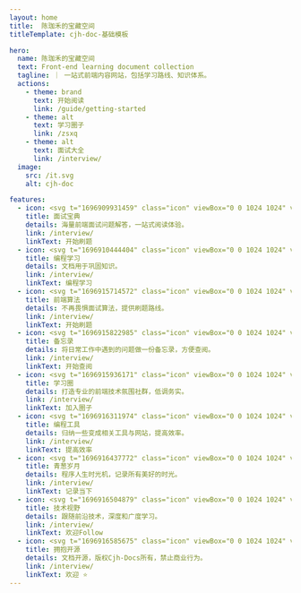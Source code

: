 ```yaml
---
layout: home
title:  陈珈禾的宝藏空间
titleTemplate: cjh-doc-基础模板

hero:
  name: 陈珈禾的宝藏空间
  text: Front-end learning document collection
  tagline: ｜ 一站式前端内容网站，包括学习路线、知识体系。
  actions:
    - theme: brand
      text: 开始阅读
      link: /guide/getting-started
    - theme: alt
      text: 学习圈子
      link: /zsxq
    - theme: alt
      text: 面试大全
      link: /interview/
  image:
    src: /it.svg
    alt: cjh-doc

features:
  - icon: <svg t="1696909931459" class="icon" viewBox="0 0 1024 1024" version="1.1" xmlns="http://www.w3.org/2000/svg" p-id="6989" width="200" height="200"><path d="M225.792 964.608c-44.544 0-80.896-36.352-80.896-80.896V362.496c0-44.544 36.352-80.896 80.896-80.896h572.416c44.544 0 80.896 36.352 80.896 80.896v521.728c0 44.544-36.352 80.896-80.896 80.896H225.792z" fill="#27C18F" p-id="6990"></path><path d="M798.208 305.664c31.232 0 56.832 25.6 56.832 56.832v521.728c0 31.232-25.6 56.832-56.832 56.832H225.792c-31.232 0-56.832-25.6-56.832-56.832V362.496c0-31.232 25.6-56.832 56.832-56.832h572.416m0-47.616H225.792c-57.856 0-104.448 47.104-104.448 104.448v521.728c0 57.856 47.104 104.448 104.448 104.448h572.416c57.856 0 104.448-47.104 104.448-104.448V362.496c0.512-57.856-46.592-104.448-104.448-104.448z" fill="#333333" p-id="6991"></path><path d="M225.792 855.552c-44.544 0-80.896-36.352-80.896-80.896V257.024c0-44.544 36.352-80.896 80.896-80.896h572.416c44.544 0 80.896 36.352 80.896 80.896v518.144c0 44.544-36.352 80.896-80.896 80.896H225.792z" fill="#FFBA40" p-id="6992"></path><path d="M798.208 200.704c31.232 0 56.832 25.6 56.832 56.832v518.144c0 31.232-25.6 56.832-56.832 56.832H225.792c-31.232 0-56.832-25.6-56.832-56.832V257.024c0-31.232 25.6-56.832 56.832-56.832h572.416m0-47.616H225.792c-57.856 0-104.448 47.104-104.448 104.448v518.144c0 57.856 47.104 104.448 104.448 104.448h572.416c57.856 0 104.448-47.104 104.448-104.448V257.024c0.512-57.344-46.592-104.448-104.448-104.448z" fill="#333333" p-id="6993"></path><path d="M706.56 277.504c-58.88 0-107.008-48.128-107.008-107.008s48.128-107.008 107.008-107.008 107.008 48.128 107.008 107.008c0 13.312-10.752 24.064-24.064 24.064s-24.064-10.752-24.064-24.064c0-32.768-26.624-58.88-58.88-58.88s-58.88 26.624-58.88 58.88c0 32.768 26.624 58.88 58.88 58.88 13.312 0 24.064 10.752 24.064 24.064s-10.752 24.064-24.064 24.064zM317.44 277.504c-58.88 0-107.008-48.128-107.008-107.008S258.56 63.488 317.44 63.488s107.008 48.128 107.008 107.008c0 13.312-10.752 24.064-24.064 24.064s-24.064-10.752-24.064-24.064c0-32.768-26.624-58.88-58.88-58.88S258.56 138.24 258.56 170.496c0 32.768 26.624 58.88 58.88 58.88 13.312 0 24.064 10.752 24.064 24.064s-10.752 24.064-24.064 24.064zM390.656 761.856c-58.368 0-105.984-47.616-105.984-105.984v-129.536c0-58.368 47.616-105.984 105.984-105.984S496.64 468.48 496.64 526.848v129.536c0 58.368-47.616 105.472-105.984 105.472z m0-292.352C358.912 469.504 332.8 495.616 332.8 527.36v129.536c0 31.744 26.112 57.856 57.856 57.856 31.744 0 57.856-26.112 57.856-57.856V527.36c0-32.256-26.112-57.856-57.856-57.856z" fill="#333333" p-id="6994"></path><path d="M576.512 753.664c-15.872 0-27.136-1.536-28.16-1.536-13.312-1.536-22.528-13.824-20.48-27.136 1.536-13.312 13.824-22.528 27.136-20.48 0.512 0 75.264 9.216 114.176-25.6 15.872-14.336 24.064-34.304 24.064-60.928 0-20.992-6.656-36.864-19.968-48.64-31.744-27.648-96.256-25.6-118.272-22.528-6.656 1.024-13.824-1.024-18.944-5.632-5.12-4.608-8.192-11.264-8.192-17.92V453.632c0-13.312 10.752-24.064 24.064-24.064h142.848c13.312 0 24.064 10.752 24.064 24.064s-10.752 24.064-24.064 24.064h-118.784v19.968c33.792-1.024 91.648 3.072 129.024 35.84 24.064 20.992 36.352 49.664 36.352 84.992 0 40.96-13.824 73.216-40.448 96.768-37.888 32.768-91.648 38.4-124.416 38.4z" fill="#333333" p-id="6995"></path><path d="M717.824 363.008H305.664c-13.312 0-24.064-10.752-24.064-24.064s10.752-24.064 24.064-24.064h412.16c13.312 0 24.064 10.752 24.064 24.064-0.512 13.312-11.264 24.064-24.064 24.064z" fill="#333333" p-id="6996"></path></svg>
    title: 面试宝典
    details: 海量前端面试问题解答，一站式阅读体验。
    link: /interview/
    linkText: 开始刷题
  - icon: <svg t="1696910444404" class="icon" viewBox="0 0 1024 1024" version="1.1" xmlns="http://www.w3.org/2000/svg" p-id="9477" width="200" height="200"><path d="M512.733284 147.039407c147.377077 0 266.754498 113.901768 266.754497 254.523442v24.843738c0 140.622673-119.376421 254.528437-266.754497 254.528437S245.979785 567.02926 245.979785 426.406587v-24.843738c0-140.621674 119.376421-254.523442 266.753499-254.523442z m0 0" fill="#FBE6CE" p-id="9478"></path><path d="M827.634763 308.286939c0-140.157128-135.097069-291.558275-263.807376-307.964254h-99.72661c-147.383071 0-261.354771 147.185264-261.354771 287.336398 0 0 2.946123 32.345413-0.489522 19.686775 18.665772 72.658045 5.399727 50.623563 59.930474 32.812956 43.723301-14.060269 114.957737 29.533159 177.839329 24.375196 43.231781-3.279797 117.901861-33.2805 156.22144-51.093105 32.424336 21.095399 92.356808 57.655696 123.800101 56.718611 71.234435-2.814252 107.586935-61.872578 107.586935-61.872577z m0 0" fill="#2A4259" p-id="9479"></path><path d="M244.009709 474.220894c-37.333541 0-67.300277-25.312281-67.300277-56.251068 0-30.933791 29.966736-56.715614 67.300277-56.715613m539.900753 0.468542c35.862978 0 64.847672 25.312281 64.847673 56.715614 0 31.407329-55.020269 56.251067-64.847673 56.251067" fill="#FBE6CE" p-id="9480"></path><path d="M407.601951 387.035036c17.685729 0 32.425335 14.05927 32.425335 30.933791s-14.738607 30.938786-32.425335 30.938787c-17.680734 0-32.421339-13.594724-32.421338-30.938787 0-16.874521 14.24409-30.933791 32.421338-30.933791z m0 0M622.334252 389.59054c17.685729 0 32.426334 14.058271 32.426333 30.933792s-14.740605 30.938786-32.426333 30.938786c-17.679735 0-32.42034-13.594724-32.42034-30.938786 0-16.87552 14.245089-30.933791 32.42034-30.933792z m0 0" fill="#002428" p-id="9481"></path><path d="M69.250373 986.838291H374.35442C499.461245 1006.627965 474.471649 1024 513.157869 1024c38.630275 0 12.68761-15.32903 138.802451-37.161709h305.109042c50.72846 1.395637 50.72846 1.395637 50.72846-28.860816V525.067239c0-28.861815 0-28.861815-32.536226-28.861815H589.104702l-75.946833 43.203809-75.944835-43.203809H54.469807c-35.804035 0-35.804035 0-35.804035 26.758869v437.115129c0 26.110501 0 26.110501 50.584601 26.758869z" fill="#60B4E1" p-id="9482"></path><path d="M526.424913 977.721194V587.637136c0-6.613541-2.702361-11.977303-6.038103-11.977304H506.075785c-3.332745 0-6.036105 5.363762-6.036105 11.977304v390.084058" fill="#2D7BC0" p-id="9483"></path><path d="M883.297405 601.341752c0 6.772386-5.75538 12.262025-12.852449 12.262026H647.678501c-7.097069 0-12.850451-5.489639-12.85045-12.262026v-6.374774c0-6.772386 5.75438-12.263024 12.85045-12.263025h222.766455c7.097069 0 12.852449 5.490638 12.852449 12.263025v6.374774zM774.057085 692.277947c0 6.772386-5.75538 12.263024-12.853448 12.263025H647.678501c-7.097069 0-12.850451-5.490638-12.85045-12.263025v-9.428792c0-6.771387 5.75438-12.262025 12.85045-12.262025h113.525136c7.098068 0 12.853448 5.490638 12.853448 12.262025v9.428792zM883.297405 805.476402c0 6.771387-5.75538 12.262025-12.852449 12.262025H647.678501c-7.097069 0-12.850451-5.490638-12.85045-12.262025v-8.176016c0-6.771387 5.75438-12.262025 12.85045-12.262025h222.766455c7.097069 0 12.852449 5.490638 12.852449 12.262025v8.176016z" fill="#F7F8FA" p-id="9484"></path></svg>
    title: 编程学习
    details: 文档用于巩固知识。
    link: /interview/
    linkText: 编程学习
  - icon: <svg t="1696915714572" class="icon" viewBox="0 0 1024 1024" version="1.1" xmlns="http://www.w3.org/2000/svg" p-id="10522" width="200" height="200"><path d="M849.8 510.4c3.5-4.5 6.8-9.1 10-13.6 57.1-80.4 71.2-154.7 39.8-209.3-31.4-54.6-102.8-79.6-201-70.6-5.7 0.5-11.4 1.2-17.2 1.9-2.2-5.4-4.6-10.7-6.9-15.9C633.4 113.3 576 64 513 64s-120.3 49.5-161.4 139c-2.4 5.1-4.6 10.4-6.9 15.7-5.7-0.7-11.4-1.4-17-1.9-98.1-9.2-169.6 15.8-201 70.4-31.5 54.6-17.4 128.9 39.6 209.3 3.2 4.5 6.6 9.1 10 13.6-3.5 4.5-6.8 9.1-10 13.6C109.2 604.1 95 678.4 126.5 733c27.2 47.3 84.4 72.4 162.9 72.4 12.2 0 24.9-0.6 38-1.8 5.7-0.5 11.4-1.2 17.2-1.9 2.2 5.4 4.6 10.7 6.9 15.9C392.6 907.2 450 956.5 513 956.5s120.3-49.3 161.5-138.9c2.4-5.1 4.6-10.4 6.9-15.7 5.7 0.7 11.4 1.4 17 1.9 13.3 1.2 26.1 1.9 38.4 1.9 78.4 0 135.4-25.1 162.7-72.2 31.5-54.6 17.4-128.9-39.6-209.3-3.3-4.7-6.6-9.2-10.1-13.8zM322.2 746.8c-73.6 6.8-127-8.6-146.4-42.3-19.4-33.7-6-87.6 36.9-147.8l1.5-2.1c25.4 27 54.5 53.2 86.7 78.1 5.4 40.2 13.6 78.4 24.2 113.8-0.9 0.1-1.9 0.2-2.9 0.3z m-28.4-194c-15.5-14-30-28.2-43.2-42.6 13.2-14.4 27.6-28.6 43.2-42.6-0.6 14.1-1 28.3-1 42.7 0 14.2 0.4 28.4 1 42.5z m7.2-165.1c-32.2 24.8-61.3 51.1-86.7 78-0.5-0.7-1.1-1.4-1.5-2.1-42.8-60.4-56.2-114.3-36.8-147.9 16.4-28.4 56.9-43.8 113.3-43.8 10.5 0 21.6 0.5 33.1 1.6 0.9 0.1 1.8 0.2 2.8 0.3-10.6 35.4-18.8 73.7-24.2 113.9z m358.3-46.2c-11.8-7.5-23.9-14.9-36.2-22-12.3-7.1-24.7-13.9-37.1-20.3 19.7-6.4 39.1-11.7 58-15.9 5.8 18.2 10.9 37.6 15.3 58.2zM513.1 121.1c38.6 0 79.4 39.9 110.6 108.5-35.9 8.5-73 20.5-110.4 35.8-37.5-15.4-74.7-27.5-110.6-36 31-68.5 71.8-108.3 110.4-108.3z m-131 162c19 4.2 38.4 9.5 58.2 16-12.4 6.4-24.8 13.2-37.2 20.3-12.4 7.1-24.5 14.5-36.3 22 4.4-20.6 9.5-40.1 15.3-58.3zM366.8 679c11.8 7.5 23.9 14.9 36.2 22 12.3 7.1 24.7 13.9 37.1 20.3-19.7 6.4-39.1 11.7-58 15.9-5.8-18.1-10.9-37.6-15.3-58.2z m146.3 220.5c-38.6 0-79.4-39.9-110.6-108.5 35.9-8.5 73-20.5 110.4-35.8 37.5 15.4 74.7 27.5 110.6 36-31.1 68.4-71.9 108.3-110.4 108.3zM644 737.4c-19-4.2-38.4-9.5-58.2-16 12.4-6.4 24.8-13.2 37.2-20.3 12.4-7.1 24.5-14.5 36.3-22-4.4 20.6-9.5 40.1-15.3 58.3z m27.5-135.5c-24.1 17.5-49.9 34.2-77 49.8-27 15.6-54.4 29.4-81.6 41.5-27.2-12.1-54.5-26-81.5-41.6-27-15.6-52.7-32.4-76.8-49.9-3.1-29-4.8-59.6-4.8-91.5 0-32 1.7-62.6 4.8-91.6 24.1-17.5 49.9-34.2 77-49.8 27-15.6 54.4-29.4 81.6-41.5 27.2 12.1 54.5 26 81.5 41.6 27 15.6 52.7 32.4 76.8 49.9 3.1 29 4.8 59.6 4.8 91.5 0 32-1.7 62.5-4.8 91.6z m32.4-328.2c11.4-1.1 22.4-1.6 32.8-1.6 56.6 0 97.2 15.4 113.6 43.9 19.4 33.7 6 87.6-36.9 147.8l-1.5 2.1c-25.4-27-54.5-53.2-86.7-78.1-5.4-40.2-13.6-78.4-24.2-113.8 1-0.1 1.9-0.2 2.9-0.3z m28.4 194.1c15.5 14 30 28.2 43.2 42.6-13.2 14.4-27.6 28.6-43.2 42.6 0.6-14.1 1-28.3 1-42.7 0-14.3-0.3-28.5-1-42.5z m117.8 237.1c-19.4 33.7-72.8 49-146.4 42.1-0.9-0.1-1.8-0.2-2.8-0.3 10.6-35.4 18.8-73.6 24.2-113.8 32.2-24.8 61.3-51.1 86.7-78 0.5 0.7 1.1 1.4 1.5 2.1 42.9 60.3 56.2 114.2 36.8 147.9z" fill="#3E75FF" p-id="10523"></path><path d="M482.4 501.6h-25.6V476c0-6.6-6.8-12-15.3-12-8.4 0-15.3 5.4-15.3 12v25.6h-25.6c-6.6 0-12 6.8-12 15.3 0 8.4 5.4 15.3 12 15.3h25.6v25.6c0 6.6 6.8 12 15.3 12 8.4 0 15.3-5.4 15.3-12v-25.6h25.6c6.6 0 12-6.8 12-15.3s-5.4-15.3-12-15.3zM629 501.6h-81.7c-6.6 0-12 6.8-12 15.3 0 8.4 5.4 15.3 12 15.3H629c6.6 0 12-6.8 12-15.3 0.1-8.5-5.3-15.3-12-15.3z" fill="#3E75FF" p-id="10524"></path></svg>
    title: 前端算法
    details: 不再畏惧面试算法，提供刷题路线。
    link: /interview/
    linkText: 开始刷题
  - icon: <svg t="1696915822985" class="icon" viewBox="0 0 1024 1024" version="1.1" xmlns="http://www.w3.org/2000/svg" p-id="13128" width="200" height="200"><path d="M0 0m102.4 0l819.2 0q102.4 0 102.4 102.4l0 819.2q0 102.4-102.4 102.4l-819.2 0q-102.4 0-102.4-102.4l0-819.2q0-102.4 102.4-102.4Z" fill="#F3F2AE" p-id="13129"></path><path d="M174.08 0h40.96v112.64h-40.96z" fill="#AEE7F3" p-id="13130"></path><path d="M378.88 0h40.96v112.64h-40.96z" fill="#AEE7F3" p-id="13131"></path><path d="M583.68 0h40.96v112.64h-40.96z" fill="#AEE7F3" p-id="13132"></path><path d="M798.72 0h40.96v112.64h-40.96z" fill="#AEE7F3" p-id="13133"></path><path d="M0 307.2h1024v10.24H0z" fill="#ECDF90" p-id="13134"></path><path d="M0 481.28h1024v10.24H0z" fill="#ECDF90" p-id="13135"></path><path d="M0 655.36h1024v10.24H0z" fill="#ECDF90" p-id="13136"></path><path d="M0 829.44h1024v10.24H0z" fill="#ECDF90" p-id="13137"></path><path d="M163.84 194.56h10.24v829.44h-10.24z" fill="#D79D6E" p-id="13138"></path><path d="M215.04 194.56h10.24v829.44h-10.24z" fill="#D79D6E" p-id="13139"></path><path d="M194.59072 81.92a61.44 61.44 0 1 1-61.44 61.44 61.44 61.44 0 0 1 61.44-61.44z m204.8 0a61.44 61.44 0 1 1-61.44 61.44 61.44 61.44 0 0 1 61.44-61.44z m204.8 0a61.44 61.44 0 1 1-61.44 61.44 61.44 61.44 0 0 1 61.44-61.44z m215.04 0a61.44 61.44 0 1 1-61.44 61.44 61.44 61.44 0 0 1 61.44-61.44z" fill="#AEE7F3" p-id="13140"></path><path d="M879.55456 273.26464l35.39968 26.79808a51.13856 51.13856 0 0 1 9.71776 72.15104l-18.05312 23.35744a52.34688 52.34688 0 0 1-72.87808 9.6256l-35.39968-26.79808a51.11808 51.11808 0 0 1-9.71776-72.15104l18.04288-23.36768a52.35712 52.35712 0 0 1 72.88832-9.61536z" fill="#D1785B" p-id="13141"></path><path d="M797.6448 294.56384l117.99552 89.33376-397.056 513.95584-118.00576-89.33376z" fill="#EBC24C" p-id="13142"></path><path d="M880.24064 357.09952l35.39968 26.79808-397.056 513.95584-35.39968-26.80832z" fill="#E5AD4C" p-id="13143"></path><path d="M797.6448 294.56384l35.39968 26.79808-397.07648 513.95584-35.39968-26.79808z" fill="#E5AD4C" p-id="13144"></path><path d="M369.33632 969.99424l31.24224-161.47456 118.00576 89.33376z" fill="#F1DEB3" p-id="13145"></path><path d="M368.67072 972.8l31.90784-164.28032 35.39968 26.79808z" fill="#E9CE96" p-id="13146"></path><path d="M369.33632 969.99424l149.248-72.1408-34.816-26.37824z" fill="#E9CE96" p-id="13147"></path><path d="M406.40512 843.33568l-1.31072-40.66304 41.29792 31.27296z" fill="#E5AD4C" p-id="13148"></path><path d="M483.072 901.40672l-1.31072-40.66304 41.29792 31.26272z" fill="#E5AD4C" p-id="13149"></path><path d="M441.52832 876.544l-1.024-47.104 47.19616 35.72736z" fill="#EBC24C" p-id="13150"></path><path d="M371.01568 967.33184l7.43424-44.12416 29.696 29.41952z" fill="#706562" p-id="13151"></path></svg>
    title: 备忘录
    details: 将日常工作中遇到的问题做一份备忘录，方便查阅。
    link: /interview/
    linkText: 开始查阅
  - icon: <svg t="1696915936171" class="icon" viewBox="0 0 1024 1024" version="1.1" xmlns="http://www.w3.org/2000/svg" p-id="15400" width="200" height="200"><path d="M382.969483 334.90224m-334.90224 0a334.90224 334.90224 0 1 0 669.804479 0 334.90224 334.90224 0 1 0-669.804479 0Z" fill="#8CF6FB" p-id="15401"></path><path d="M917.356969 813.958052L570.805956 1007.618912c-37.858514 21.84145-82.997512 21.84145-120.856025 0L104.855014 813.958052C68.452597 792.116601 45.15505 752.801991 45.15505 709.11909V318.885176c0-42.226804 21.84145-81.541415 59.699964-103.382865L451.406027 21.84145c37.858514-21.84145 82.997512-21.84145 120.856026 0L918.813066 215.502311c36.402417 21.84145 59.699964 61.156061 59.699965 103.382865v390.233914c-1.456097 43.682901-24.753644 82.997512-61.156062 104.838962z m-14.560966-495.072876c0-16.017064-8.73658-32.034127-23.297548-39.314611L534.403539 84.453608c-14.560967-8.73658-32.034127-8.73658-46.595094 0L141.257432 279.570565c-14.560967 8.73658-23.297547 23.297547-23.297548 39.314611v390.233914c0 16.017064 8.73658 32.034127 23.297548 40.770707l346.551013 193.660861c14.560967 8.73658 32.034127 8.73658 46.595094 0l346.551013-193.660861c14.560967-8.73658 23.297547-23.297547 23.297547-40.770707V318.885176h-1.456096z" fill="#3C2DCB" p-id="15402"></path><path d="M514.018185 698.926413c-104.838962 0-189.29257-84.453608-189.29257-189.29257s84.453608-189.29257 189.29257-189.29257 189.29257 84.453608 189.29257 189.29257-84.453608 189.29257-189.29257 189.29257z m0-305.780306c-64.068255 0-116.487736 52.419481-116.487735 116.487736s52.419481 116.487736 116.487735 116.487735 116.487736-52.419481 116.487736-116.487735-50.963384-116.487736-116.487736-116.487736z" fill="#D098FF" p-id="15403"></path></svg>
    title: 学习圈
    details: 打造专业的前端技术氛围社群，低调务实。
    link: /interview/
    linkText: 加入圈子
  - icon: <svg t="1696916311974" class="icon" viewBox="0 0 1024 1024" version="1.1" xmlns="http://www.w3.org/2000/svg" p-id="20468" width="200" height="200"><path d="M400.85 95.19c-0.23 0-0.46 0.02-0.69 0.02-42.02 0.1-81.91 9.18-117.94 25.33l194.42 209.82-64.89 60.11-76.09 70.49-142.21-153.48c-0.24 4.79-0.44 9.59-0.44 14.44 0 160.33 115.86 314.94 276.22 314.94 47.99 0 79.94 0 147.23-56.96 46.45-51.46 74.74-119.63 74.74-194.41-0.01-160.33-130-290.3-290.35-290.3z" fill="#9CD5E4" p-id="20469"></path><path d="M801.86 950.09c-37.61 0-75.21-14.24-103.94-42.76l-190.06-188.7c-32.14 10.01-65.47 15.07-99.37 15.07-184.62 0-334.82-150.2-334.82-334.82 0-53.85 12.49-105.4 37.11-153.19l22.09-42.85 209.87 226.51 96.56-89.46-210.6-227.31 42.96-19.28c43.26-19.41 89.3-29.25 136.83-29.25 184.63 0 334.83 150.2 334.83 334.83 0 40.29-7.07 79.5-21.04 116.85l183.53 182.2c57.72 57.33 58.07 150.92 0.75 208.65-28.79 29-66.75 43.51-104.7 43.51zM524.99 640.36l220.58 218.98c31.26 31.06 81.97 30.86 113.02-0.41 31.05-31.26 30.86-81.97-0.41-113.02L641.83 531.12l9.79-21.43c15.98-34.98 24.09-72.26 24.09-110.81 0-147.35-119.87-267.22-267.22-267.22-21.45 0-42.51 2.51-62.99 7.49l189.36 204.39L339.09 524.9 152.16 323.16c-7.24 24.39-10.88 49.71-10.88 75.72 0 147.34 119.87 267.21 267.21 267.21 33 0 65.32-6.01 96.07-17.85l20.43-7.88z" fill="#233649" p-id="20470"></path></svg>
    title: 编程工具
    details: 归纳一些变成相关工具与网站，提高效率。
    link: /interview/
    linkText: 提高效率
  - icon: <svg t="1696916437772" class="icon" viewBox="0 0 1024 1024" version="1.1" xmlns="http://www.w3.org/2000/svg" p-id="29273" width="200" height="200"><path d="M729.6 917.333333h-554.666667c-12.8 0-25.6-12.8-25.6-25.6s12.8-25.6 25.6-25.6h554.666667c12.8 0 25.6 12.8 25.6 25.6s-12.8 25.6-25.6 25.6zM789.333333 614.4H725.333333v-213.333333h64c59.733333 0 106.666667 46.933333 106.666667 106.666666s-46.933333 106.666667-106.666667 106.666667z m-12.8-51.2h8.533334c29.866667 0 55.466667-25.6 55.466666-55.466667 0-29.866667-25.6-55.466667-55.466666-55.466666h-8.533334v110.933333z" fill="#6A3906" p-id="29274"></path><path d="M469.333333 840.533333h-29.866666c-170.666667 0-307.2-115.2-307.2-256V345.6c0-12.8 12.8-25.6 25.6-25.6h593.066666c8.533333 0 12.8 4.266667 17.066667 8.533333 4.266667 4.266667 8.533333 12.8 8.533333 17.066667v238.933333c-4.266667 145.066667-140.8 256-307.2 256zM179.2 375.466667v209.066666c0 110.933333 115.2 204.8 256 204.8h34.133333c136.533333 0 251.733333-89.6 256-200.533333v-55.466667V426.666667 375.466667H179.2z" fill="#6A3906" p-id="29275"></path><path d="M661.333333 469.333333v-34.133333c0-12.8-8.533333-21.333333-21.333333-21.333333H260.266667c-12.8 0-21.333333 8.533333-21.333334 21.333333v145.066667c0 89.6 89.6 162.133333 200.533334 162.133333h21.333333c110.933333 0 196.266667-72.533333 200.533333-162.133333 4.266667-17.066667 0-25.6 0-110.933334z" fill="#F5CB2B" p-id="29276"></path><path d="M332.8 273.066667h-8.533333c-12.8 0-21.333333-8.533333-21.333334-21.333334V149.333333c0-8.533333 8.533333-21.333333 21.333334-21.333333h8.533333c12.8 0 21.333333 8.533333 21.333333 21.333333v98.133334c4.266667 17.066667-8.533333 25.6-21.333333 25.6zM456.533333 273.066667h-8.533333c-12.8 0-21.333333-8.533333-21.333333-21.333334V149.333333c0-8.533333 8.533333-21.333333 21.333333-21.333333h8.533333c12.8 0 21.333333 8.533333 21.333334 21.333333v98.133334c4.266667 17.066667-8.533333 25.6-21.333334 25.6zM580.266667 273.066667h-8.533334c-12.8 0-21.333333-8.533333-21.333333-21.333334V149.333333c0-12.8 8.533333-21.333333 21.333333-21.333333h8.533334c12.8 0 21.333333 8.533333 21.333333 21.333333v98.133334c0 17.066667-8.533333 25.6-21.333333 25.6z" fill="#6A3906" p-id="29277"></path></svg>
    title: 青葱岁月
    details: 程序人生时光机，记录所有美好的时光。
    link: /interview/
    linkText: 记录当下
  - icon: <svg t="1696916504879" class="icon" viewBox="0 0 1024 1024" version="1.1" xmlns="http://www.w3.org/2000/svg" p-id="35344" width="200" height="200"><path d="M571.2 253c-3.1 0-6.3-1.3-8.6-3.8-4.3-4.7-3.9-12 0.8-16.3l92.4-83.8c4.7-4.3 12-3.9 16.3 0.8 4.3 4.7 3.9 12-0.8 16.3L579 250c-2.2 2-5 3-7.8 3zM123.6 799.8c-3.4 0-6.7-1.5-9-4.3-4-5-3.2-12.2 1.7-16.2l60.6-49.1c5-4 12.2-3.3 16.3 1.7 4 5 3.2 12.2-1.7 16.2l-60.6 49.1c-2.2 1.8-4.8 2.6-7.3 2.6zM502.9 877.8c-3.2 0-6.4-1.3-8.7-4-4.2-4.8-3.7-12.1 1.1-16.3l66.4-57.8c4.8-4.2 12.1-3.7 16.3 1.1 4.2 4.8 3.7 12.1-1.1 16.3L510.4 875c-2.2 1.9-4.9 2.8-7.5 2.8z" fill="#3A4D51" p-id="35345"></path><path d="M623.2 705.5l87.6 83.8 30.8-12.6 53-62.5 28.8-75.1-0.9-74.2-20.2-45.2-61.7 81.8-104.9 72.2zM423 506.2c-1.9-2.9-92.4-105.9-92.4-105.9s125.2-128 217.6-101.1 55.3 31.7 55.3 31.7L423 506.2z" fill="#EDAB38" p-id="35346"></path><path d="M541 754.5c-4 0-8.1-1.6-11.1-4.6L372.1 592c-4.4-4.4-5.8-11.1-3.4-16.9 1.4-3.5 35.7-87.6 117.8-175.1 48.2-51.4 103-93.3 162.9-124.4 74.9-38.9 157.7-61 246.2-65.6 4.4-0.2 8.7 1.4 11.9 4.6 3.1 3.1 4.8 7.5 4.6 11.9-5 88.1-27.3 170.8-66.3 245.5-31.2 59.8-73 114.6-124.3 162.9-87.4 82.3-171 117.1-174.5 118.5-2 0.8-4 1.1-6 1.1z" fill="#3A4D51" p-id="35347"></path><path d="M401.7 577.5l142.7 142.7c23.8-11.3 89.7-45.8 156.4-108.8 106.5-100.7 166.5-224.8 178.7-368.9-144.7 11.5-269 71.4-369.4 178.1-63 66.9-97.2 133.1-108.4 156.9z" fill="#F2CA69" p-id="35348"></path><path d="M292.2 845.4c-4.1 0-8.1-1.6-11.1-4.6-3.3-3.3-4.9-7.7-4.5-12.3 0.1-1 2.1-25.4 8.1-54 8.5-40.2 20.4-68.2 35.5-83.3 30.5-30.5 80-30.5 110.5 0s30.5 80 0 110.5c-15.2 15.2-43.2 27.1-83.3 35.5-28.6 6-52.9 8.1-54 8.1h-1.2z" fill="#3A4D51" p-id="35349"></path><path d="M342.4 713.3c-10.4 10.4-20 34.4-27 67.3-2.5 11.6-4.2 22.6-5.4 31.4 8.7-1.2 19.7-3 31.4-5.4 33-7 56.9-16.5 67.3-27 18.3-18.3 18.3-48 0-66.3-18.3-18.3-48-18.3-66.3 0z" fill="#E5767E" p-id="35350"></path><path d="M424.7 519.8c-4 0-8-1.5-11.1-4.6L318 419.6c-5-5-6.1-12.8-2.5-18.9 60.7-104.1 189.9-146.4 300.4-98.4 7.9 3.5 11.5 12.6 8.1 20.6-3.5 7.9-12.6 11.5-20.6 8.1-92.3-40.1-199.7-7.7-254.7 75.3l86.9 86.9c6.1 6.1 6.1 16 0 22.1-2.9 3-6.8 4.5-10.9 4.5zM713.5 808.6c-4 0-8.1-1.6-11.1-4.6l-96.1-96.2c-6.1-6.1-6.1-16 0-22.1 6.1-6.1 16-6.1 22.1 0l87.4 87.4c83.5-55.3 115.7-163.1 74.8-255.8-3.5-7.9 0.1-17.1 8-20.6s17.1 0.1 20.6 8c49 110.9 7 240.7-97.8 301.7-2.5 1.5-5.2 2.2-7.9 2.2z" fill="#3A4D51" p-id="35351"></path><path d="M484.8 660.6c17.3-46.6 151-387.4 380.1-416.7-138.5 14.3-257.8 73.5-354.9 176.6-63 66.9-97.2 133.1-108.3 157l83.1 83.1z" fill="#EDAB38" p-id="35352"></path><path d="M625.5 574.6c-43.1 0-78.1-35-78.1-78.1s35-78.1 78.1-78.1c43.1 0 78.1 35 78.1 78.1s-35 78.1-78.1 78.1z" fill="#3A4D51" p-id="35353"></path><path d="M625.5 449.6c-25.8 0-46.9 21-46.9 46.9 0 25.8 21 46.9 46.9 46.9 25.8 0 46.9-21 46.9-46.9s-21-46.9-46.9-46.9z" fill="#EEB1B3" p-id="35354"></path><path d="M840.8 462.2c-4 0-8-1.5-11.1-4.6l-166-166c-6.1-6.1-6.1-16 0-22.1 6.1-6.1 16-6.1 22.1 0l166 166c6.1 6.1 6.1 16 0 22.1-3 3-6.9 4.6-11 4.6z" fill="#3A4D51" p-id="35355"></path></svg>
    title: 技术视野
    details: 跟随前沿技术，深度和广度学习。
    link: /interview/
    linkText: 欢迎Follow
  - icon: <svg t="1696916585675" class="icon" viewBox="0 0 1024 1024" version="1.1" xmlns="http://www.w3.org/2000/svg" p-id="42000" width="200" height="200"><path d="M810.666667 256H469.333333l-85.333333-85.333333H170.666667c-46.933333 0-85.333333 38.4-85.333334 85.333333v512c0 46.933333 38.4 85.333333 85.333334 85.333333h661.333333c36.266667 0 64-27.733333 64-64V341.333333c0-46.933333-38.4-85.333333-85.333333-85.333333z" fill="#FFA000" p-id="42001"></path><path d="M900.266667 384H326.4c-40.533333 0-76.8 29.866667-83.2 70.4L170.666667 853.333333h676.266666c40.533333 0 76.8-29.866667 83.2-70.4l53.333334-298.666666c10.666667-51.2-29.866667-100.266667-83.2-100.266667z" fill="#FFCA28" p-id="42002"></path></svg>
    title: 拥抱开源
    details: 文档开源，版权Cjh-Docs所有，禁止商业行为。
    link: /interview/
    linkText: 欢迎 ⭐
---
```




<style>
:root {
  --vp-home-hero-name-color: transparent;
  --vp-home-hero-name-background: -webkit-linear-gradient(120deg, #bd34fe 30%, #41d1ff);

  --vp-home-hero-image-background-image: linear-gradient(-45deg, #bd34fe 50%, #47caff 50%);
  --vp-home-hero-image-filter: blur(40px);
}

@media (min-width: 640px) {
  :root {
    --vp-home-hero-image-filter: blur(56px);
  }
}

@media (min-width: 960px) {
  :root {
    --vp-home-hero-image-filter: blur(72px);
  }
}
</style>
